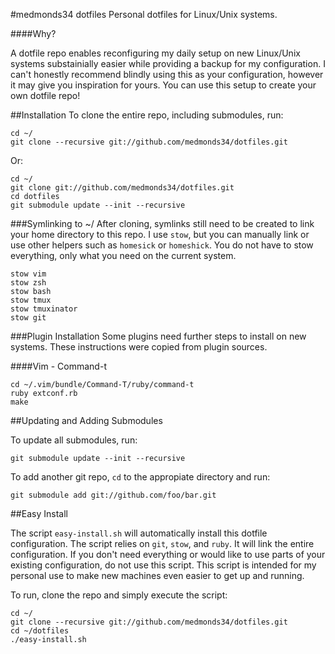 #medmonds34 dotfiles
Personal dotfiles for Linux/Unix systems. 

####Why?

A dotfile repo enables reconfiguring my daily setup on new Linux/Unix systems substainially easier while providing a backup for my configuration. I can't honestly recommend blindly using this as your configuration, however it may give you inspiration for yours. You can use this setup to create your own dotfile repo!

##Installation
To clone the entire repo, including submodules, run:

```
cd ~/
git clone --recursive git://github.com/medmonds34/dotfiles.git
```

Or:

```
cd ~/
git clone git://github.com/medmonds34/dotfiles.git
cd dotfiles
git submodule update --init --recursive
```

###Symlinking to ~/
After cloning, symlinks still need to be created to link your home directory to this repo. I use ```stow```, but you can manually link or use other helpers such as ```homesick``` or ```homeshick```. You do not have to stow everything, only what you need on the current system.

```
stow vim
stow zsh
stow bash
stow tmux
stow tmuxinator
stow git
```

###Plugin Installation
Some plugins need further steps to install on new systems. These instructions were copied from plugin sources.

####Vim - Command-t

```
cd ~/.vim/bundle/Command-T/ruby/command-t
ruby extconf.rb
make
```

##Updating and Adding Submodules

To update all submodules, run:

```
git submodule update --init --recursive
```

To add another git repo, ```cd``` to the appropiate directory and run:

```
git submodule add git://github.com/foo/bar.git
```

##Easy Install

The script ```easy-install.sh``` will automatically install this dotfile configuration. The script relies on ```git```, ```stow```, and ```ruby```. It will link the entire configuration. If you don't need everything or would like to use parts of your existing configuration, do not use this script. This script is intended for my personal use to make new machines even easier to get up and running.

To run, clone the repo and simply execute the script:

```
cd ~/
git clone --recursive git://github.com/medmonds34/dotfiles.git
cd ~/dotfiles
./easy-install.sh
```
